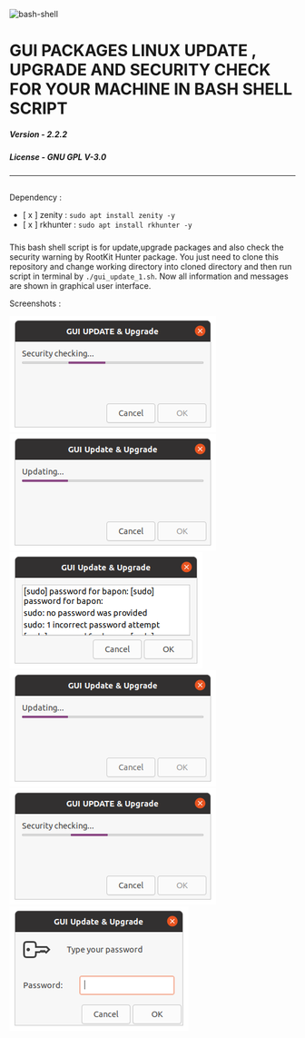 ![bash-shell](https://img.shields.io/badge/bash-shell-red)

# GUI PACKAGES LINUX UPDATE , UPGRADE AND SECURITY CHECK FOR YOUR MACHINE IN BASH SHELL SCRIPT

##### Version - 2.2.2

##### License - GNU GPL V-3.0
-----------------------------------------------------------------------------------------------------------------------------
## 
Dependency :
- [ x ] zenity : `sudo apt install zenity -y`
- [ x ] rkhunter : `sudo apt install rkhunter -y`

###
This bash shell script is for update,upgrade packages and also check the security warning by RootKit Hunter package. You just need to clone this repository and change working directory into cloned directory and then run script in terminal by `./gui_update_1.sh`. Now all information and messages are shown in graphical user interface.

Screenshots :

![Screenshot1](screenshot1.png)
![Screenshot2](screenshot2.png)
![Screenshot3](screenshot3.png)
![Screenshot4](screenshot4.png)
![Screenshot5](screenshot5.png)
![Screenshot6](screenshot6.png)
